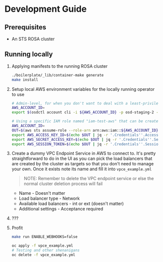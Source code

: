 # Development Guide

## Prerequisites

* An STS ROSA cluster

## Running locally

1. Applying manifests to the running ROSA cluster

    ```bash
    ./boilerplate/_lib/container-make generate
    make install
    ```

2. Setup local AWS environment variables for the locally running operator to use

    ```bash
    # Admin-level, for when you don't want to deal with a least-privilege IAM policy
    AWS_ACCOUNT_ID=
    export $(osdctl account cli -i ${AWS_ACCOUNT_ID} -p osd-staging-2 -o env | xargs)
    ```

    ```bash
    # Using a specific IAM role named "iam-test-aws" that can be created in AWS
    AWS_ACCOUNT_ID=
    OUT=$(aws sts assume-role --role-arn arn:aws:iam::${AWS_ACCOUNT_ID}:role/iam-test-aws --role-session-name anything --profile osd-staging-2);\
    export AWS_ACCESS_KEY_ID=$(echo $OUT | jq -r '.Credentials''.AccessKeyId');\
    export AWS_SECRET_ACCESS_KEY=$(echo $OUT | jq -r '.Credentials''.SecretAccessKey');\
    export AWS_SESSION_TOKEN=$(echo $OUT | jq -r '.Credentials''.SessionToken');
    ```

3. Create a dummy VPC Endpoint Service in AWS to connect to. It's pretty straightforward to do in the UI as you can pick the load balancers that are created by
the cluster as targets so that you don't need to manage your own. Once it exists note its name and fill it into `vpce_example.yml`

    > NOTE: Remember to delete the VPC endpoint service or else the normal cluster deletion process will fail

    * Name - Doesn't matter
    * Load balancer type - Network
    * Available load balancers - int or ext (doesn't matter)
    * Additional settings - Acceptance required

4. ???

5. Profit

    ```bash
    make run ENABLE_WEBHOOKS=false
    ```

    ```bash
    oc apply -f vpce_example.yml
    # Testing and other shenanigans
    oc delete -f vpce_example.yml
    ```
